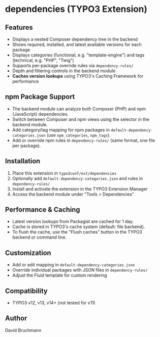 # dependencies (TYPO3 Extension)

## Features

- Displays a nested Composer dependency tree in the backend
- Shows required, installed, and latest available versions for each package
- Displays categories (functional, e.g. "template-engine") and tags (technical, e.g. "PHP", "Twig")
- Supports per-package override rules via `dependency-rules/`
- Depth and filtering controls in the backend module
- **Caches version lookups** using TYPO3's Caching Framework for performance

## npm Package Support

- The backend module can analyze both Composer (PHP) and npm (JavaScript) dependencies.
- Switch between Composer and npm views using the selector in the backend module.
- Add category/tag mapping for npm packages in `default-dependency-categories.json` (use `npm_categories`, `npm_tags`).
- Add or override npm rules in `dependency-rules/` (same format, one file per package).

## Installation

1. Place this extension in `typo3conf/ext/dependencies`
2. Optionally add `default-dependency-categories.json` and rules in `dependency-rules/`
3. Install and activate the extension in the TYPO3 Extension Manager
4. Access the backend module under "Tools > Dependencies"

## Performance & Caching

- Latest version lookups from Packagist are cached for 1 day.
- Cache is stored in TYPO3's cache system (default: file backend).
- To flush the cache, use the "Flush caches" button in the TYPO3 backend or command line.

## Customization

- Add or edit mapping in `default-dependency-categories.json`
- Override individual packages with JSON files in `dependency-rules/`
- Adjust the Fluid template for custom rendering

## Compatibility

- TYPO3 v12, v13, v14+ (not tested for v11)

## Author

David Bruchmann

